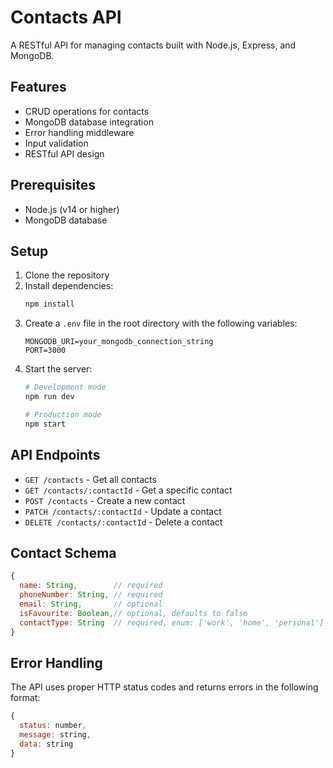 # Contacts API

A RESTful API for managing contacts built with Node.js, Express, and MongoDB.

## Features

- CRUD operations for contacts
- MongoDB database integration
- Error handling middleware
- Input validation
- RESTful API design

## Prerequisites

- Node.js (v14 or higher)
- MongoDB database

## Setup

1. Clone the repository
2. Install dependencies:
   ```bash
   npm install
   ```
3. Create a `.env` file in the root directory with the following variables:
   ```
   MONGODB_URI=your_mongodb_connection_string
   PORT=3000
   ```
4. Start the server:
   ```bash
   # Development mode
   npm run dev
   
   # Production mode
   npm start
   ```

## API Endpoints

- `GET /contacts` - Get all contacts
- `GET /contacts/:contactId` - Get a specific contact
- `POST /contacts` - Create a new contact
- `PATCH /contacts/:contactId` - Update a contact
- `DELETE /contacts/:contactId` - Delete a contact

## Contact Schema

```javascript
{
  name: String,        // required
  phoneNumber: String, // required
  email: String,       // optional
  isFavourite: Boolean,// optional, defaults to false
  contactType: String  // required, enum: ['work', 'home', 'personal']
}
```

## Error Handling

The API uses proper HTTP status codes and returns errors in the following format:
```javascript
{
  status: number,
  message: string,
  data: string
}
``` 